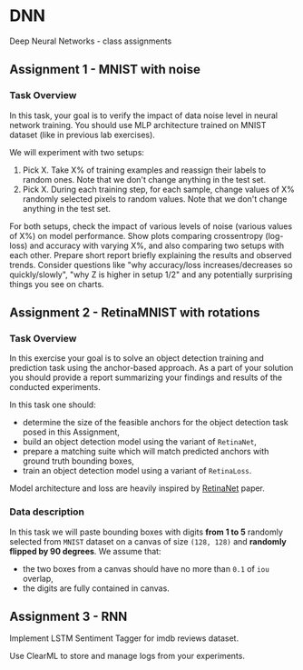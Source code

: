 # DNN
Deep Neural Networks - class assignments

## Assignment 1 - MNIST with noise
### Task Overview

In this task, your goal is to verify the impact of data noise level in neural network training.
You should use MLP architecture trained on MNIST dataset (like in previous lab exercises).


We will experiment with two setups:
1. Pick X. Take X% of training examples and reassign their labels to random ones. Note that we don't change anything in the test set.
2. Pick X. During each training step, for each sample, change values of X% randomly selected pixels to random values. Note that we don't change anything in the test set.

For both setups, check the impact of various levels of noise (various values of X%) on model performance. Show plots comparing crossentropy (log-loss) and accuracy with varying X%, and also comparing two setups with each other.
Prepare short report briefly explaining the results and observed trends. Consider questions like "why accuracy/loss increases/decreases so quickly/slowly", "why Z is higher in setup 1/2" and any potentially surprising things you see on charts.


## Assignment 2 - RetinaMNIST with rotations
### Task Overview
In this exercise your goal is to solve an object detection training and prediction task using the anchor-based approach.
As a part of your solution you should provide a report summarizing your findings and results of the conducted experiments.

In this task one should:
- determine the size of the feasible anchors for the object detection task posed in this Assignment,
- build an object detection model using the variant of `RetinaNet`,
- prepare a matching suite which will match predicted anchors with ground truth bounding boxes,
- train an object detection model using a variant of `RetinaLoss`.


Model architecture and loss are heavily inspired by [RetinaNet](https://arxiv.org/pdf/1708.02002.pdf) paper.

### Data description

In this task we will paste bounding boxes with digits **from 1 to 5** randomly selected from `MNIST` dataset on a canvas of size `(128, 128)` and **randomly flipped by 90 degrees**. We assume that:

- the two boxes from a canvas should have no more than `0.1` of `iou` overlap,
- the digits are fully contained in canvas.

## Assignment 3 - RNN
Implement LSTM Sentiment Tagger for imdb reviews dataset.

Use ClearML to store and manage logs from your experiments.

